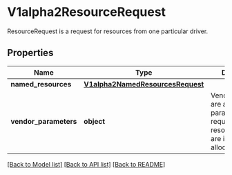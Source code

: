 # V1alpha2ResourceRequest

ResourceRequest is a request for resources from one particular driver.

## Properties
Name | Type | Description | Notes
------------ | ------------- | ------------- | -------------
**named_resources** | [**V1alpha2NamedResourcesRequest**](V1alpha2NamedResourcesRequest.md) |  | [optional] 
**vendor_parameters** | **object** | VendorParameters are arbitrary setup parameters for the requested resource. They are ignored while allocating a claim. | [optional] 

[[Back to Model list]](../README.md#documentation-for-models) [[Back to API list]](../README.md#documentation-for-api-endpoints) [[Back to README]](../README.md)


